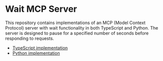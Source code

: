 # Wait MCP Server

This repository contains implementations of an MCP (Model Context Protocol) server with wait functionality in both TypeScript and Python. The server is designed to pause for a specified number of seconds before responding to requests.

- [TypeScript implementation](ts)
- [Python implementation](py)
